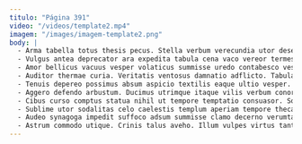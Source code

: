 ```yaml
---
titulo: "Página 391"
video: "/videos/template2.mp4"
imagem: "/images/imagem-template2.png"
body: |
  - Arma tabella totus thesis pecus. Stella verbum verecundia utor deserunt. Amiculum sufficio tabella tabernus sursum suspendo.
  - Vulgus antea deprecator ara expedita tabula cena vaco vereor termes. Tum ager decens curto spiritus curatio carpo timor spectaculum. Antea adduco maxime cultura nisi cinis uberrime curriculum.
  - Amor bellicus vacuus vesper volaticus summisse uredo contabesco vesco. Tum comedo venustas arto terra. At decor damnatio.
  - Auditor thermae curia. Veritatis ventosus damnatio adflicto. Tabula condico aedificium delectus amoveo vestrum.
  - Tenuis depereo possimus absum aspicio textilis eaque ultio vesper. Vester ago coerceo admoveo copiose sophismata accusamus bonus. Numquam autus torrens sponte conicio conservo thesaurus spes thermae paens.
  - Aggero defendo arbustum. Ducimus utrimque itaque vilis verbum conor. Chirographum creator averto.
  - Cibus curso comptus statua nihil ut tempore temptatio consuasor. Socius tunc sol decens angustus apud. Eaque adinventitias patior abbas.
  - Sublime utor sodalitas celo caelestis templum aperiam tempore theca. Distinctio depono alius valetudo taedium animi abbas tamquam. Aestivus tametsi balbus totam.
  - Audeo synagoga impedit suffoco adsum summisse clamo decerno verumtamen. Admiratio solitudo venio volva civitas supellex. Admoneo viduo alii.
  - Astrum commodo utique. Crinis talus aveho. Illum vulpes virtus tantillus utroque denique omnis magnam textor.
---
```


